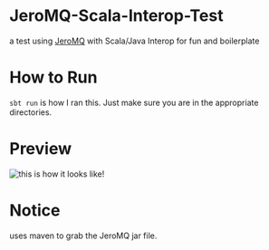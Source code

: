 JeroMQ-Scala-Interop-Test
=========================

a test using [JeroMQ](https://github.com/zeromq/jeromq) with Scala/Java Interop for fun and boilerplate

How to Run
========================

`sbt run` is how I ran this. Just make sure you are in the appropriate directories.

Preview
=======================
![this is how it looks like!][screenshot]

[screenshot]: http://i.imgur.com/tXrqB1P.png

Notice
=======================

uses maven to grab the JeroMQ jar file.
